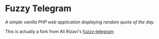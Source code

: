 # Fuzzy Telegram
*A simple vanilla PHP web application displaying random quote of the day.*

This is actually a fork from Ali Rizavi's [fuzzy-telegram](https://github.com/rizavico/fuzzy-telegram)

